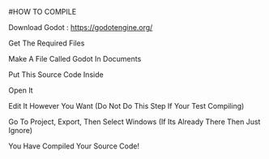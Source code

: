 #HOW TO COMPILE

Download Godot : https://godotengine.org/

Get The Required Files

Make A File Called Godot In Documents

Put This Source Code Inside

Open It

Edit It However You Want (Do Not Do This Step If Your Test Compiling)

Go To Project, Export, Then Select Windows (If Its Already There Then Just Ignore)

You Have Compiled Your Source Code!
